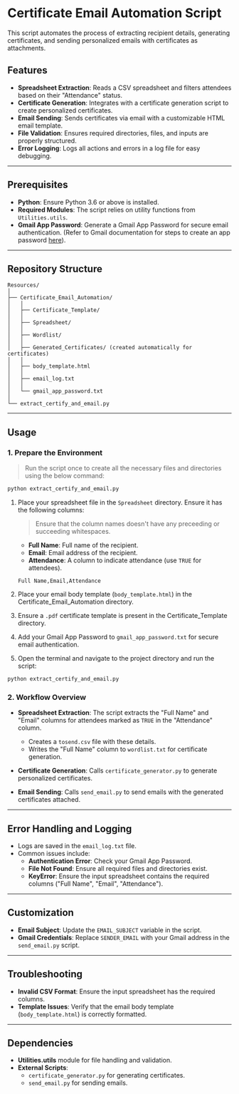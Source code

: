 # Certificate Email Automation Script

This script automates the process of extracting recipient details, generating certificates, and sending personalized emails with certificates as attachments.

## Features

- **Spreadsheet Extraction**: Reads a CSV spreadsheet and filters attendees based on their "Attendance" status.
- **Certificate Generation**: Integrates with a certificate generation script to create personalized certificates.
- **Email Sending**: Sends certificates via email with a customizable HTML email template.
- **File Validation**: Ensures required directories, files, and inputs are properly structured.
- **Error Logging**: Logs all actions and errors in a log file for easy debugging.

---

## Prerequisites

- **Python**: Ensure Python 3.6 or above is installed.
- **Required Modules**: The script relies on utility functions from `Utilities.utils`.
- **Gmail App Password**: Generate a Gmail App Password for secure email authentication. (Refer to Gmail documentation for steps to create an app password [here](https://knowledge.workspace.google.com/kb/how-to-create-app-passwords-000009237)).

---

## Repository Structure

```plaintext
Resources/
│
├── Certificate_Email_Automation/
│   │
│   ├── Certificate_Template/
│   │
│   ├── Spreadsheet/
│   │
│   ├── Wordlist/
│   │
│   ├── Generated_Certificates/ (created automatically for certificates)
│   │
│   ├── body_template.html
│   │
│   ├── email_log.txt
│   │
│   └── gmail_app_password.txt
│
└── extract_certify_and_email.py
```

---

## Usage

### 1. Prepare the Environment
> Run the script once to create all the necessary files and directories using the below command:

   ```bash
   python extract_certify_and_email.py
   ```

1. Place your spreadsheet file in the `Spreadsheet` directory. Ensure it has the following columns:
    > Ensure that the column names doesn't have any preceeding or succeeding whitespaces.
   - **Full Name**: Full name of the recipient.
   - **Email**: Email address of the recipient.
   - **Attendance**: A column to indicate attendance (use `TRUE` for attendees).

   ```csv
   Full Name,Email,Attendance
   ```

2. Place your email body template (`body_template.html`) in the Certificate_Email_Automation directory.
3. Ensure a `.pdf` certificate template is present in the Certificate_Template directory.
4. Add your Gmail App Password to `gmail_app_password.txt` for secure email authentication.
5. Open the terminal and navigate to the project directory and run the script:

  ```bash
  python extract_certify_and_email.py
  ```

### 2. Workflow Overview

- **Spreadsheet Extraction**: The script extracts the "Full Name" and "Email" columns for attendees marked as `TRUE` in the "Attendance" column.
  - Creates a `tosend.csv` file with these details.
  - Writes the "Full Name" column to `wordlist.txt` for certificate generation.

- **Certificate Generation**: Calls `certificate_generator.py` to generate personalized certificates.

- **Email Sending**: Calls `send_email.py` to send emails with the generated certificates attached.

---

## Error Handling and Logging

- Logs are saved in the `email_log.txt` file.
- Common issues include:
  - **Authentication Error**: Check your Gmail App Password.
  - **File Not Found**: Ensure all required files and directories exist.
  - **KeyError**: Ensure the input spreadsheet contains the required columns ("Full Name", "Email", "Attendance").

---

## Customization

- **Email Subject**: Update the `EMAIL_SUBJECT` variable in the script.
- **Gmail Credentials**: Replace `SENDER_EMAIL` with your Gmail address in the `send_email.py` script.

---

## Troubleshooting

- **Invalid CSV Format**: Ensure the input spreadsheet has the required columns.
- **Template Issues**: Verify that the email body template (`body_template.html`) is correctly formatted.

---

## Dependencies

- **Utilities.utils** module for file handling and validation.
- **External Scripts**:
  - `certificate_generator.py` for generating certificates.
  - `send_email.py` for sending emails.
